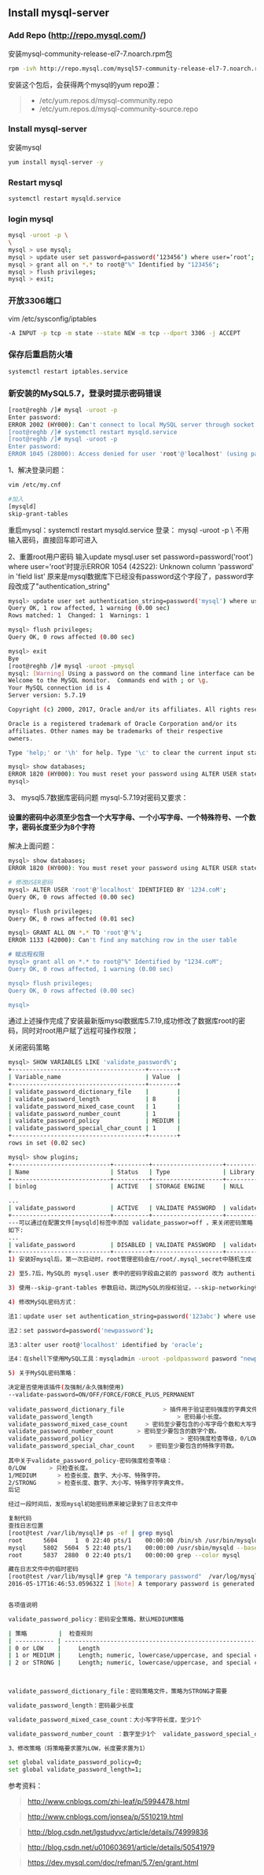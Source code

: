 ## Install mysql-server

### Add Repo (http://repo.mysql.com/)
安装mysql-community-release-el7-7.noarch.rpm包
```sh
rpm -ivh http://repo.mysql.com/mysql57-community-release-el7-7.noarch.rpm
```
安装这个包后，会获得两个mysql的yum repo源：
>* /etc/yum.repos.d/mysql-community.repo
>* /etc/yum.repos.d/mysql-community-source.repo

### Install mysql-server
安装mysql
```sh
yum install mysql-server -y
```

### Restart mysql
```sh
systemctl restart mysqld.service
```

### login mysql
```sh
mysql -uroot -p \
\
mysql > use mysql;
mysql > update user set password=password(‘123456‘) where user=‘root‘;
mysql > grant all on *.* to root@"%" Identified by "123456";
mysql > flush privileges;
mysql > exit;
```

### 开放3306端口

vim /etc/sysconfig/iptables
```sh
-A INPUT -p tcp -m state --state NEW -m tcp --dport 3306 -j ACCEPT
```

### 保存后重启防火墙
```sh
systemctl restart iptables.service
```
### 新安装的MySQL5.7，登录时提示密码错误
```sh
[root@reghb /]# mysql -uroot -p
Enter password: 
ERROR 2002 (HY000): Can't connect to local MySQL server through socket '/var/lib/mysql/mysql.sock' (2)
[root@reghb /]# systemctl restart mysqld.service 
[root@reghb /]# mysql -uroot -p
Enter password: 
ERROR 1045 (28000): Access denied for user 'root'@'localhost' (using password: NO)
```

1、解决登录问题：
```sh
vim /etc/my.cnf

#加入
[mysqld]
skip-grant-tables
```
重启mysql：systemctl restart mysqld.service 
登录： mysql -uroot -p \ 不用输入密码，直接回车即可进入

2、重置root用户密码
 输入update mysql.user  set password=password('root') where user='root'时提示ERROR 1054 (42S22): Unknown column 'password' in 'field list'
 原来是mysql数据库下已经没有password这个字段了，password字段改成了"authentication_string"
 ```sh
mysql> update user set authentication_string=password('mysql') where user='root';
Query OK, 1 row affected, 1 warning (0.00 sec)
Rows matched: 1  Changed: 1  Warnings: 1

mysql> flush privileges;
Query OK, 0 rows affected (0.00 sec)

mysql> exit
Bye
[root@reghb /]# mysql -uroot -pmysql
mysql: [Warning] Using a password on the command line interface can be insecure.
Welcome to the MySQL monitor.  Commands end with ; or \g.
Your MySQL connection id is 4
Server version: 5.7.19

Copyright (c) 2000, 2017, Oracle and/or its affiliates. All rights reserved.

Oracle is a registered trademark of Oracle Corporation and/or its
affiliates. Other names may be trademarks of their respective
owners.

Type 'help;' or '\h' for help. Type '\c' to clear the current input statement.

mysql> show databases;
ERROR 1820 (HY000): You must reset your password using ALTER USER statement before executing this statement.
mysql>
 
 ```
 3、 mysql5.7数据库密码问题 
 mysql-5.7.19对密码又要求：
 #### 设置的密码中必须至少包含一个大写字母、一个小写字母、一个特殊符号、一个数字，密码长度至少为8个字符
 解决上面问题：
 ```sh
 mysql> show databases;
ERROR 1820 (HY000): You must reset your password using ALTER USER statement before executing this statement.

# 修改USER密码
mysql> ALTER USER 'root'@'localhost' IDENTIFIED BY '1234.coM';
Query OK, 0 rows affected (0.00 sec)

mysql> flush privileges;
Query OK, 0 rows affected (0.01 sec)

mysql> GRANT ALL ON *.* TO 'root'@'%';
ERROR 1133 (42000): Can't find any matching row in the user table

# 赋远程权限
mysql> grant all on *.* to root@"%" Identified by "1234.coM";
Query OK, 0 rows affected, 1 warning (0.00 sec)

mysql> flush privileges;
Query OK, 0 rows affected (0.00 sec)

mysql>
 ```
通过上述操作完成了安装最新版mysql数据库5.7.19,成功修改了数据库root的密码，同时对root用户赋了远程可操作权限；
 
关闭密码策略
```sh
mysql> SHOW VARIABLES LIKE 'validate_password%';
+--------------------------------------+--------+
| Variable_name                        | Value  |
+--------------------------------------+--------+
| validate_password_dictionary_file    |        |
| validate_password_length             | 8      |
| validate_password_mixed_case_count   | 1      |
| validate_password_number_count       | 1      |
| validate_password_policy             | MEDIUM |
| validate_password_special_char_count | 1      |
+--------------------------------------+--------+
rows in set (0.02 sec) 

mysql> show plugins;
+----------------------------+----------+--------------------+----------------------+-------------+
| Name                       | Status   | Type               | Library              | License     |
+----------------------------+----------+--------------------+----------------------+-------------+
| binlog                     | ACTIVE   | STORAGE ENGINE     | NULL                 | PROPRIETARY |

...
| validate_password          | ACTIVE   | VALIDATE PASSWORD  | validate_password.so | PROPRIETARY |
+----------------------------+----------+--------------------+----------------------+-------------+
---可以通过在配置文件[mysqld]标签中添加 validate_passwor=off ，来关闭密码策略
如下:
...
| validate_password          | DISABLED | VALIDATE PASSWORD  | validate_password.so | PROPRIETARY |
+----------------------------+----------+--------------------+----------------------+-------------+
1) 安装好mysql后，第一次启动时，root管理密码会在/root/.mysql_secret中随机生成

2) 至5.7后，MySQL的 mysql.user 表中的密码字段由之前的 password 改为 authentication_string

3) 使用--skip-grant-tables 参数启动，跳过MySQL的授权验证，--skip-networking参数，跳过远程登录

4) 修改MySQL密码方式：

法1：update user set authentication_string=password('123abc') where user='root';

法2：set password=password('newpassword');

法3：alter user root@'localhost' identified by 'oracle';

法4：在shell下使用MySQL工具：mysqladmin -uroot -poldpassword pasword "newpassword"

5) 关于MySQL密码策略：

决定是否使用该插件(及强制/永久强制使用)
--validate-password=ON/OFF/FORCE/FORCE_PLUS_PERMANENT
 
validate_password_dictionary_file           > 插件用于验证密码强度的字典文件路径。
validate_password_length                        > 密码最小长度。
validate_password_mixed_case_count     > 密码至少要包含的小写字母个数和大写字母个数。
validate_password_number_count　　　　> 密码至少要包含的数字个数。
validate_password_policy                         > 密码强度检查等级，0/LOW、1/MEDIUM、2/STRONG。
validate_password_special_char_count    > 密码至少要包含的特殊字符数。
 
其中关于validate_password_policy-密码强度检查等级：
0/LOW　　　　> 只检查长度。
1/MEDIUM      > 检查长度、数字、大小写、特殊字符。
2/STRONG      > 检查长度、数字、大小写、特殊字符字典文件。
后记

经过一段时间后，发现mysql初始密码原来被记录到了日志文件中

复制代码
查找日志位置
[root@test /var/lib/mysql]# ps -ef | grep mysql
root      5604     1  0 22:40 pts/1    00:00:00 /bin/sh /usr/bin/mysqld_safe --datadir=/var/lib/mysql --socket=/var/lib/mysql/mysql.sock --pid-file=/var/run/mysqld/mysqld.pid --basedir=/usr --user=mysql
mysql     5802  5604  5 22:40 pts/1    00:00:00 /usr/sbin/mysqld --basedir=/usr --datadir=/var/lib/mysql --plugin-dir=/usr/lib64/mysql/plugin --user=mysql --log-error=/var/log/mysqld.log --pid-file=/var/run/mysqld/mysqld.pid --socket=/var/lib/mysql/mysql.sock
root      5837  2880  0 22:40 pts/1    00:00:00 grep --color mysql

藏在日志文件中的临时密码
[root@test /var/lib/mysql]# grep "A temporary password"  /var/log/mysqld.log 
2016-05-17T16:46:53.059632Z 1 [Note] A temporary password is generated for root@localhost: +wGVA#to(4tu


各项值说明

validate_password_policy：密码安全策略，默认MEDIUM策略

| 策略         | 	检查规则                                                                       |
| ----------- | ------------------------------------------------------------------------------ |
| 0 or LOW    | 	Length                                                                        |
| 1 or MEDIUM | 	Length; numeric, lowercase/uppercase, and special characters                  |
| 2 or STRONG | 	Length; numeric, lowercase/uppercase, and special characters; dictionary file |

    

validate_password_dictionary_file：密码策略文件，策略为STRONG才需要

validate_password_length：密码最少长度 

validate_password_mixed_case_count：大小写字符长度，至少1个

validate_password_number_count ：数字至少1个  validate_password_special_char_count：特殊字符至少1个

3、修改策略（将策略要求置为LOW，长度要求置为1）

set global validate_password_policy=0;
set global validate_password_length=1;
```
 
 参考资料：
 
 > http://www.cnblogs.com/zhi-leaf/p/5994478.html
 
 > http://www.cnblogs.com/jonsea/p/5510219.html
 
 > http://blog.csdn.net/lgstudyvc/article/details/74999836
 
 > http://blog.csdn.net/u010603691/article/details/50541979
 
 > https://dev.mysql.com/doc/refman/5.7/en/grant.html
 
